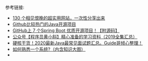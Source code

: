 参考链接:

- [130 个相见恨晚的超实用网站，一次性分享出来](https://blog.csdn.net/qq_43901693/article/details/100606828)
- [Github比较热门的Java开源项目](https://mp.weixin.qq.com/s?__biz=MzI3NjU2ODA5Mg==&mid=2247485152&idx=1&sn=f649373a43dd0706752c3a3a96493b42&chksm=eb72c793dc054e859cb9aa97757b7aec7015209004d7b707b662fe124d1c208d32f4d332d4cf&scene=0&xtrack=1&key=d20864ce5ca42a5a90019ee69ff4f140985ac2f1fc267782413876bcbd2b860495011720f0df985860d2c611ecd16d54507d0682cca6941b4e79b9c7ab2c0bad2fbf832b5858e77ab3232ea4c84c178b&ascene=14&uin=MTU0ODQ4ODg4MQ%3D%3D&devicetype=Windows+10&version=62080079&lang=zh_CN&exportkey=AWeqBD3ijipZnX8sM%2F09yOE%3D&pass_ticket=lNQIKpOrHbUrIl4dAPX5VvLUI%2BF8xEVFtV4CKL1gLpiadqSq6r97ArXzpryNl%2F%2Bk)
- [GitHub上 7 个Spring Boot 优质开源项目！【附源码】](https://mp.weixin.qq.com/s?__biz=MzIwNTk5NjEzNw==&mid=2247489771&idx=1&sn=1cd800057eba13d5d365fa699c800e24&chksm=972931eda05eb8fbc724775e4c46a8c82df8a291eefeee43d97e5a9e2dfeb7dc7f2613f68ce4&mpshare=1&scene=1&srcid=&sharer_sharetime=1585542455282&sharer_shareid=97882d908ba6498447727c27e86f5d0e&key=d20864ce5ca42a5aeac275cbdbe66bab8a86bbc4b895a353569c48e573f689afc87f1b329de05ad157958fcf4fa998c8da954dbace30833173c90a1ef65365720a5d92363dad14fcb9c42d1865e82433&ascene=1&uin=MTU0ODQ4ODg4MQ%3D%3D&devicetype=Windows+10&version=62080079&lang=zh_CN&exportkey=Aed8DRBKbM6h6g1IDegp6gY%3D&pass_ticket=lNQIKpOrHbUrIl4dAPX5VvLUI%2BF8xEVFtV4CKL1gLpiadqSq6r97ArXzpryNl%2F%2Bk)
- [公众号【程序员黄小斜】精心准备的学习资料（2019全集汇总）](https://mp.weixin.qq.com/s?__biz=MzUyOTk5NDQwOA==&mid=100003205&idx=1&sn=117ff09444991c9efdee767ec0d326c7&chksm=7a59ca424d2e4354a7964d2b4f59d88b61e64d2eca028271c0c99d07353520239b85d44a1b08&mpshare=1&scene=24&srcid=03047SvGdhrP0GIn7jpsJrix&sharer_sharetime=1583287500096&sharer_shareid=97882d908ba6498447727c27e86f5d0e&key=d20864ce5ca42a5afcf75564125562afe5fd97853e5bd066f90aeeff16a280ff528e0ef9c3d779943ddfc5873183da5eaf0d5c988e1dcaa792796ae189138e15e0b7aea95fb6f2311648d40059355fb0&ascene=14&uin=MTU0ODQ4ODg4MQ%3D%3D&devicetype=Windows+10&version=62080079&lang=zh_CN&exportkey=AWH%2FgT9lgEiOlgAfAySGp5k%3D&pass_ticket=lNQIKpOrHbUrIl4dAPX5VvLUI%2BF8xEVFtV4CKL1gLpiadqSq6r97ArXzpryNl%2F%2Bk)
- [硬核干货！2020最新Java最常见面试题汇总。Guide哥倾心整理！](https://mp.weixin.qq.com/s?__biz=Mzg2OTA0Njk0OA==&mid=2247486299&idx=1&sn=937a1ec94752e4bb247b422da52a0316&chksm=cea24490f9d5cd86a61478797a6fae6fc61d0dc5e4d6c298d85521a89847315b88e9f589db9d&scene=0&xtrack=1&key=bc0dd1d1c2c7d57ac871ae7510abbdb522dd9a818ea6c80303a4c3201408ad4193c6ea0669ec828fc93af3fa4e77da276a38e733f8c3f021b05530b4da5e7b9637c7a557ef379829fbe6c2813d5e1c6c&ascene=14&uin=MTU0ODQ4ODg4MQ%3D%3D&devicetype=Windows+10&version=62080079&lang=zh_CN&exportkey=AY%2Fe6HZsXBeL3YAcDjGdU8M%3D&pass_ticket=lNQIKpOrHbUrIl4dAPX5VvLUI%2BF8xEVFtV4CKL1gLpiadqSq6r97ArXzpryNl%2F%2Bk)
- [如何熟悉一个系统?（内含知识大图）](https://mp.weixin.qq.com/s?__biz=MzIxMzEzMjM5NQ==&mid=2651035473&idx=1&sn=9de064291f548d2e6fbc17b56ce8f712&chksm=8c4c4255bb3bcb432caf54b34fc4ccf85b8e8a8d46ecd06025b51947b30a888f1faab0e58d01&scene=0&xtrack=1&key=2c4881e20dc9fe0f684f8d7e16a7173d69e32d471e08ceeb8ef84fdd4bd744240bde505f1ecb3f9be7a64053c6013c6132c2bd85c7ad7d19ab5ae3cb5ff619bed61691e2321daa327f4b7d804dad168b&ascene=14&uin=MTU0ODQ4ODg4MQ%3D%3D&devicetype=Windows+10&version=62080079&lang=zh_CN&exportkey=AS%2FM1Ecb1%2B8rGJNqwrVx5mc%3D&pass_ticket=lNQIKpOrHbUrIl4dAPX5VvLUI%2BF8xEVFtV4CKL1gLpiadqSq6r97ArXzpryNl%2F%2Bk)
- 